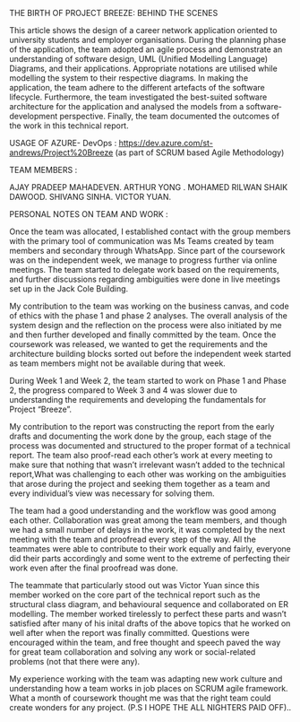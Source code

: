 THE BIRTH OF PROJECT BREEZE: BEHIND THE SCENES


This article shows the design of a career network application oriented to university students and employer organisations. During the planning phase of the application, the team adopted an agile process and demonstrate an understanding of software design, UML (Unified Modelling Language) Diagrams, and their applications. Appropriate notations are utilised while modelling the system to their respective diagrams. In making the application, the team adhere to the different artefacts of the software lifecycle. Furthermore, the team investigated the best-suited software architecture for the application and analysed the models from a software- development perspective. Finally, the team documented the outcomes of the work in this technical report.



USAGE OF AZURE- DevOps : https://dev.azure.com/st-andrews/Project%20Breeze (as part of SCRUM based Agile Methodology)

TEAM MEMBERS : 

AJAY PRADEEP MAHADEVEN.
ARTHUR YONG .
MOHAMED RILWAN SHAIK DAWOOD.
SHIVANG SINHA.
VICTOR YUAN.



PERSONAL NOTES ON TEAM AND WORK :

Once the team was allocated, I established contact with the group members with the primary tool of communication was Ms Teams created by team members and secondary through WhatsApp. Since part of the coursework was on the independent week, we manage to progress further via online meetings. The team started to delegate work based on the requirements, and further discussions regarding ambiguities were done in live meetings set up in the Jack Cole Building.

My contribution to the team was working on the business canvas, and code of ethics with the phase 1 and phase 2 analyses. The overall analysis of the system design and the reflection on the process were also initiated by me and then further developed and finally committed by the team. Once the coursework was released, we wanted to get the requirements and the architecture building blocks sorted out before the independent week started as team members might not be available during that week.

During Week 1 and Week 2, the team started to work on Phase 1 and Phase 2, the progress compared to Week 3 and 4 was slower due to understanding the requirements and developing the fundamentals for Project “Breeze”.

My contribution to the report was constructing the report from the early drafts and documenting the work done by the group, each stage of the process was documented and structured to the proper format of a technical report. The team also proof-read each other’s work at every meeting to make sure that nothing that wasn’t irrelevant wasn’t added to the technical report,What was challenging to each other was working on the ambiguities that arose during the project and seeking them together as a team and every individual’s view was necessary for solving them.

The team had a good understanding and the workflow was good among each other. Collaboration was great among the team members, and though we had a small number of delays in the work, it was completed by the next meeting with the team and proofread every step of the way.
All the teammates were able to contribute to their work equally and fairly, everyone did their parts accordingly and some went to the extreme of perfecting their work even after the final proofread was done.

The teammate that particularly stood out was Victor Yuan since this member worked on the core part of the technical report such as the structural class diagram, and behavioural sequence and collaborated on ER modelling. The member worked tirelessly to perfect these parts and wasn’t satisfied after many of his inital drafts of the above topics that he worked on well after when the report was finally committed.
Questions were encouraged within the team, and free thought and speech paved the way for great team collaboration and solving any work or social-related problems (not that there were any).

My experience working with the team was adapting new work culture and understanding how a team works in job places on SCRUM agile framework. What a month of coursework thought me was that the right team could create wonders for any project. (P.S I HOPE THE ALL NIGHTERS PAID OFF)..
